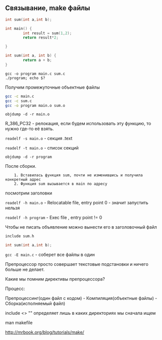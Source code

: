 ## Связывание, make файлы

```c
int sum(int a,int b);

int main() {
        int result = sum(1,2);
        return result*2;

}
```

```c
int sum(int a, int b) {
        return a + b;
}
```

```bach
gcc -o program main.c sum.c
./program; echo $?
```

Получим промежуточные объектные файлы
```bash
gcc -c main.c
gcc -c sum.c
gcc -o program main.o sum.o
```

`objdump -d -r main.o`

R_386_PC32 - релокация, если будем использовать эту функцию, то нужно где-то её взять.


`readelf -s main.o` - секция .text

`readelf -t main.o` - список секций

`objdump -d -r program`

После сборки.

        1. Вставилась функция sum, почти не изменившись и получила конкретный адрес
        2. Функция sum вызывается в main по адресу


посмотрим заголовки

`readelf -h main.o` - Relocatable file, entry point 0 - значит запустить нельзя

`readelf -h program` - Exec file , entry point != 0

Чтобы не писать объявление можно вынести его в заголовочный файл
```c
include sum.h
```

```c
int sum(int a,int b);
```

`gcc -E main.c` - соберет все файлы в один

Препроцессор просто совершает текстовые подстановки и ничего больше не делает.

Какие мы помним директивы препроцессора?

Процесс:

Препроцессинг(один файл с кодом) - Компиляция(объектные файлы) - Сборка(исполняемый файл)

include <> "" определяет лишь в каких директориях мы сначала ищем


man makefile

http://mrbook.org/blog/tutorials/make/
